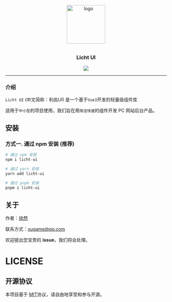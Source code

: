<p align="center">
  <img alt="logo" src="https://s3.bmp.ovh/imgs/2024/08/28/136ab813ae9e0e5f.png" width="120" style="margin-bottom: 10px;">
</p>
<h3 align="center">Licht UI</h3>

<p align="center">
  <img src="https://img.shields.io/badge/License-MIT-blue.svg?style=for-the-badge&color=#4fc08d" />
</p>

---

### 介绍

`Licht UI` (中文简称：利齿UI) 是一个基于`Vue3`开发的轻量级组件库

适用于`中小型`的项目使用，我们旨在用`简洁快速`的组件开发 PC 网站后台产品。

## 安装

### 方式一. 通过 npm 安装 (推荐)

```bash
# 通过 npm 安装
npm i licht-ui

# 通过 yarn 安装
yarn add licht-ui

# 通过 pnpm 安装
pnpm i licht-ui
```

## 关于

作者：[徐然](https://github.com/xiaoxustudio)  

联系方式：[xugame@qq.com](emailto://xugame@qq.com)

欢迎提出您宝贵的 **issue**，我们将会处理。

# LICENSE

## 开源协议

本项目基于 [MIT](https://zh.wikipedia.org/wiki/MIT%E8%A8%B1%E5%8F%AF%E8%AD%89)协议，请自由地享受和参与开源。
